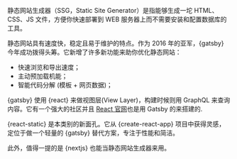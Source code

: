 静态网站生成器（SSG，Static Site Generator）是指能够生成一坨 HTML、CSS、JS 文件，方便你快速部署到 WEB 服务器上而不需要安装和配置数据库的工具。

静态网站具有速度快，稳定且易于维护的特点。作为 2016 年的亚军，{gatsby} 今年成功拨得头筹。它新增了许多新功能来助你优化静态网站：

* 快速浏览和导出速度；
* 主动预加载机能；
* 智能代码分解 (模板 + 网页数据)；

{gatsby} 使用 {react} 来做视图层(View Layer)，构建时候则用 GraphQL 来查询内容。它有一个强大的社区并且 [React 官网](https://reactjs.org)也是用 Gatsby 的来搭建的.

{react-static} 是本类别的新面孔。它从 {create-react-app} 项目中获得灵感，定位于做一个轻量的 {gatsby} 替代方案，专注于性能和简洁。

此外，值得一提的是 {nextjs} 也能当静态网站生成器来用。

